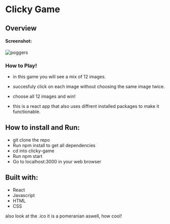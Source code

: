# Clicky Game

## Overview

#### Screenshot:

![poggers](https://user-images.githubusercontent.com/60370341/88015732-e66b2f00-caef-11ea-89f3-99cef6bc3caa.png)

### How to Play!

* in this game you will see a mix of 12 images.

* succesfuly click on each image without choosing the same image twice. 

* choose all 12 images and win!

* this is a react app that also uses diffrent installed packages to make it functionable. 

## How to install and Run:
* git clone the repo
* Run npm install to get all dependencies
* cd into clicky-game
* Run npm start
* Go to localhost:3000 in your web browser

## Built with:
* React
* Javascript
* HTML
* CSS

also look at the .ico it is a pomeranian aswell, how cool!